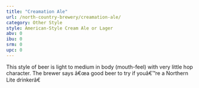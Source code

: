 ```yaml
---
title: "Creamation Ale"
url: /north-country-brewery/creamation-ale/
category: Other Style
style: American-Style Cream Ale or Lager
abv: 0
ibu: 0
srm: 0
upc: 0
---
```

This style of beer is light to medium in body (mouth-feel) with very little hop character. The brewer says â€œa good beer to try if youâ€™re a Northern Lite drinkerâ€
